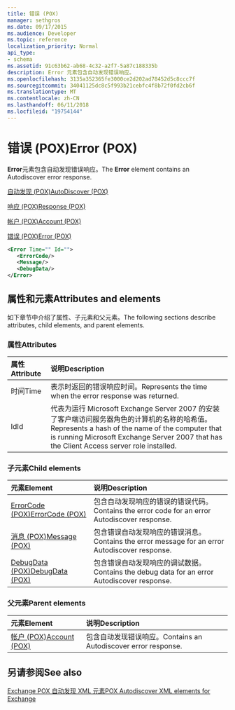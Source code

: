 ```yaml
---
title: 错误 (POX)
manager: sethgros
ms.date: 09/17/2015
ms.audience: Developer
ms.topic: reference
localization_priority: Normal
api_type:
- schema
ms.assetid: 91c63b62-ab68-4c32-a2f7-5a87c188335b
description: Error 元素包含自动发现错误响应。
ms.openlocfilehash: 3135a352365fe3000ce2d202ad78452d5c8ccc7f
ms.sourcegitcommit: 34041125dc8c5f993b21cebfc4f8b72f0fd2cb6f
ms.translationtype: MT
ms.contentlocale: zh-CN
ms.lasthandoff: 06/11/2018
ms.locfileid: "19754144"
---
```

# <a name="error-pox"></a><span data-ttu-id="0d7e2-103">错误 (POX)</span><span class="sxs-lookup"><span data-stu-id="0d7e2-103">Error (POX)</span></span>

<span data-ttu-id="0d7e2-104">**Error**元素包含自动发现错误响应。</span><span class="sxs-lookup"><span data-stu-id="0d7e2-104">The **Error** element contains an Autodiscover error response.</span></span> 
  
[<span data-ttu-id="0d7e2-105">自动发现 (POX)</span><span class="sxs-lookup"><span data-stu-id="0d7e2-105">AutoDiscover (POX)</span></span>](autodiscover-pox.md)
  
[<span data-ttu-id="0d7e2-106">响应 (POX)</span><span class="sxs-lookup"><span data-stu-id="0d7e2-106">Response (POX)</span></span>](response-pox.md)
  
[<span data-ttu-id="0d7e2-107">帐户 (POX)</span><span class="sxs-lookup"><span data-stu-id="0d7e2-107">Account (POX)</span></span>](account-pox.md)
  
[<span data-ttu-id="0d7e2-108">错误 (POX)</span><span class="sxs-lookup"><span data-stu-id="0d7e2-108">Error (POX)</span></span>](error-pox.md)
  
```xml
<Error Time="" Id="">
   <ErrorCode/>
   <Message/>
   <DebugData/>
</Error>
```

## <a name="attributes-and-elements"></a><span data-ttu-id="0d7e2-109">属性和元素</span><span class="sxs-lookup"><span data-stu-id="0d7e2-109">Attributes and elements</span></span>

<span data-ttu-id="0d7e2-110">如下章节中介绍了属性、子元素和父元素。</span><span class="sxs-lookup"><span data-stu-id="0d7e2-110">The following sections describe attributes, child elements, and parent elements.</span></span>
  
### <a name="attributes"></a><span data-ttu-id="0d7e2-111">属性</span><span class="sxs-lookup"><span data-stu-id="0d7e2-111">Attributes</span></span>

|<span data-ttu-id="0d7e2-112">**属性**</span><span class="sxs-lookup"><span data-stu-id="0d7e2-112">**Attribute**</span></span>|<span data-ttu-id="0d7e2-113">**说明**</span><span class="sxs-lookup"><span data-stu-id="0d7e2-113">**Description**</span></span>|
|:-----|:-----|
|<span data-ttu-id="0d7e2-114">时间</span><span class="sxs-lookup"><span data-stu-id="0d7e2-114">Time</span></span>  <br/> |<span data-ttu-id="0d7e2-115">表示时返回的错误响应时间。</span><span class="sxs-lookup"><span data-stu-id="0d7e2-115">Represents the time when the error response was returned.</span></span>  <br/> |
|<span data-ttu-id="0d7e2-116">Id</span><span class="sxs-lookup"><span data-stu-id="0d7e2-116">Id</span></span>  <br/> |<span data-ttu-id="0d7e2-117">代表为运行 Microsoft Exchange Server 2007 的安装了客户端访问服务器角色的计算机的名称的哈希值。</span><span class="sxs-lookup"><span data-stu-id="0d7e2-117">Represents a hash of the name of the computer that is running Microsoft Exchange Server 2007 that has the Client Access server role installed.</span></span>  <br/> |
   
### <a name="child-elements"></a><span data-ttu-id="0d7e2-118">子元素</span><span class="sxs-lookup"><span data-stu-id="0d7e2-118">Child elements</span></span>

|<span data-ttu-id="0d7e2-119">**元素**</span><span class="sxs-lookup"><span data-stu-id="0d7e2-119">**Element**</span></span>|<span data-ttu-id="0d7e2-120">**说明**</span><span class="sxs-lookup"><span data-stu-id="0d7e2-120">**Description**</span></span>|
|:-----|:-----|
|[<span data-ttu-id="0d7e2-121">ErrorCode (POX)</span><span class="sxs-lookup"><span data-stu-id="0d7e2-121">ErrorCode (POX)</span></span>](errorcode-pox.md) <br/> |<span data-ttu-id="0d7e2-122">包含自动发现响应的错误的错误代码。</span><span class="sxs-lookup"><span data-stu-id="0d7e2-122">Contains the error code for an error Autodiscover response.</span></span>  <br/> |
|[<span data-ttu-id="0d7e2-123">消息 (POX)</span><span class="sxs-lookup"><span data-stu-id="0d7e2-123">Message (POX)</span></span>](message-pox.md) <br/> |<span data-ttu-id="0d7e2-124">包含错误自动发现响应的错误消息。</span><span class="sxs-lookup"><span data-stu-id="0d7e2-124">Contains the error message for an error Autodiscover response.</span></span>  <br/> |
|[<span data-ttu-id="0d7e2-125">DebugData (POX)</span><span class="sxs-lookup"><span data-stu-id="0d7e2-125">DebugData (POX)</span></span>](debugdata-pox.md) <br/> |<span data-ttu-id="0d7e2-126">包含错误自动发现响应的调试数据。</span><span class="sxs-lookup"><span data-stu-id="0d7e2-126">Contains the debug data for an error Autodiscover response.</span></span>  <br/> |
   
### <a name="parent-elements"></a><span data-ttu-id="0d7e2-127">父元素</span><span class="sxs-lookup"><span data-stu-id="0d7e2-127">Parent elements</span></span>

|<span data-ttu-id="0d7e2-128">**元素**</span><span class="sxs-lookup"><span data-stu-id="0d7e2-128">**Element**</span></span>|<span data-ttu-id="0d7e2-129">**说明**</span><span class="sxs-lookup"><span data-stu-id="0d7e2-129">**Description**</span></span>|
|:-----|:-----|
|[<span data-ttu-id="0d7e2-130">帐户 (POX)</span><span class="sxs-lookup"><span data-stu-id="0d7e2-130">Account (POX)</span></span>](account-pox.md) <br/> |<span data-ttu-id="0d7e2-131">包含自动发现错误响应。</span><span class="sxs-lookup"><span data-stu-id="0d7e2-131">Contains an Autodiscover error response.</span></span>  <br/> |
   
## <a name="see-also"></a><span data-ttu-id="0d7e2-132">另请参阅</span><span class="sxs-lookup"><span data-stu-id="0d7e2-132">See also</span></span>



[<span data-ttu-id="0d7e2-133">Exchange POX 自动发现 XML 元素</span><span class="sxs-lookup"><span data-stu-id="0d7e2-133">POX Autodiscover XML elements for Exchange</span></span>](pox-autodiscover-xml-elements-for-exchange.md)


